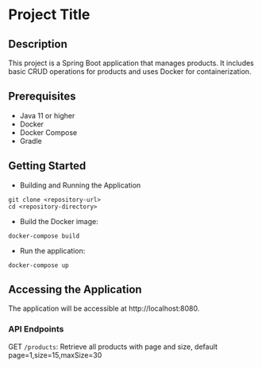 # Project Title
## Description
This project is a Spring Boot application that manages products. It includes basic CRUD operations for products and uses Docker for containerization.

## Prerequisites
- Java 11 or higher
- Docker
- Docker Compose
- Gradle


## Getting Started

- Building and Running the Application
```
git clone <repository-url>
cd <repository-directory>
```
- Build the Docker image:
```
docker-compose build
```
- Run the application:
```
docker-compose up
```

## Accessing the Application
The application will be accessible at http://localhost:8080.
### API Endpoints
GET `/products`: Retrieve all products with page and size, default page=1,size=15,maxSize=30

